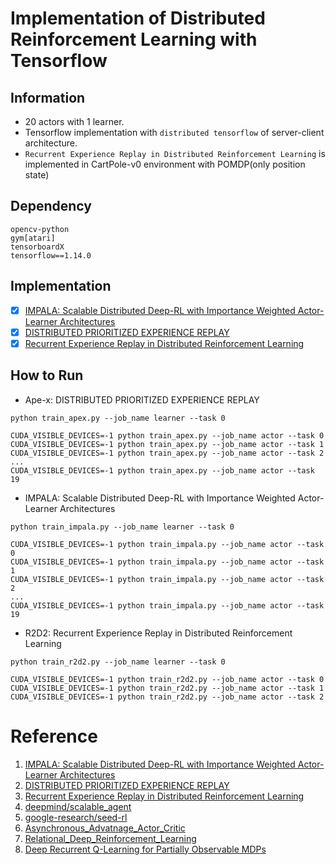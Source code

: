 # Implementation of Distributed Reinforcement Learning with Tensorflow

## Information

* 20 actors with 1 learner.
* Tensorflow implementation with `distributed tensorflow` of server-client architecture.
* `Recurrent Experience Replay in Distributed Reinforcement Learning` is implemented in CartPole-v0 environment with POMDP(only position state)

## Dependency
```
opencv-python
gym[atari]
tensorboardX
tensorflow==1.14.0
```


## Implementation

- [x] [IMPALA: Scalable Distributed Deep-RL with Importance Weighted Actor-Learner Architectures](https://arxiv.org/abs/1802.01561)
- [x] [DISTRIBUTED PRIORITIZED EXPERIENCE REPLAY](https://arxiv.org/abs/1803.00933)
- [x] [Recurrent Experience Replay in Distributed Reinforcement Learning](https://openreview.net/forum?id=r1lyTjAqYX)

## How to Run

* Ape-x: DISTRIBUTED PRIORITIZED EXPERIENCE REPLAY
```
python train_apex.py --job_name learner --task 0

CUDA_VISIBLE_DEVICES=-1 python train_apex.py --job_name actor --task 0
CUDA_VISIBLE_DEVICES=-1 python train_apex.py --job_name actor --task 1
CUDA_VISIBLE_DEVICES=-1 python train_apex.py --job_name actor --task 2
...
CUDA_VISIBLE_DEVICES=-1 python train_apex.py --job_name actor --task 19
```

* IMPALA: Scalable Distributed Deep-RL with Importance Weighted Actor-Learner Architectures
```
python train_impala.py --job_name learner --task 0

CUDA_VISIBLE_DEVICES=-1 python train_impala.py --job_name actor --task 0
CUDA_VISIBLE_DEVICES=-1 python train_impala.py --job_name actor --task 1
CUDA_VISIBLE_DEVICES=-1 python train_impala.py --job_name actor --task 2
...
CUDA_VISIBLE_DEVICES=-1 python train_impala.py --job_name actor --task 19
```

* R2D2: Recurrent Experience Replay in Distributed Reinforcement Learning
```
python train_r2d2.py --job_name learner --task 0

CUDA_VISIBLE_DEVICES=-1 python train_r2d2.py --job_name actor --task 0
CUDA_VISIBLE_DEVICES=-1 python train_r2d2.py --job_name actor --task 1
CUDA_VISIBLE_DEVICES=-1 python train_r2d2.py --job_name actor --task 2
```

# Reference

1. [IMPALA: Scalable Distributed Deep-RL with Importance Weighted Actor-Learner Architectures](https://arxiv.org/abs/1802.01561)
2. [DISTRIBUTED PRIORITIZED EXPERIENCE REPLAY](https://arxiv.org/abs/1803.00933)
3. [Recurrent Experience Replay in Distributed Reinforcement Learning](https://openreview.net/forum?id=r1lyTjAqYX)
4. [deepmind/scalable_agent](https://github.com/deepmind/scalable_agent)
5. [google-research/seed-rl](https://github.com/google-research/seed_rl)
6. [Asynchronous_Advatnage_Actor_Critic](https://github.com/alphastarkor/distributed_tensorflow_a3c)
7. [Relational_Deep_Reinforcement_Learning](https://github.com/RLOpensource/Relational_Deep_Reinforcement_Learning)
8. [Deep Recurrent Q-Learning for Partially Observable MDPs](https://arxiv.org/abs/1507.06527)
